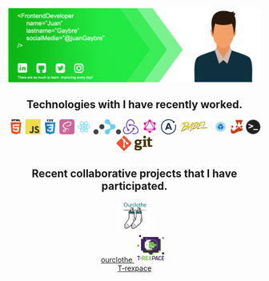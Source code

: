 <div align="center">
<img src="https://github.com/Gaybre/Gaybre/blob/master/img/portada2.png?raw=true" alt="portada-frontend-dev">

## Technologies with I have recently worked.

<img height="30" src="https://github.com/Gaybre/Gaybre/blob/master/img/icons/html.png?raw=true" alt="html5-icon">
<img height="30" src="https://github.com/Gaybre/Gaybre/blob/master/img/icons/javascript.png?raw=true" alt="javascript-icon">
<img height="30" src="https://github.com/Gaybre/Gaybre/blob/master/img/icons/css.png?raw=true" alt="css-icon">
<img height="30" src="https://github.com/Gaybre/Gaybre/blob/master/img/icons/sass.png?raw=true" alt="sass-icon">
<img height="30" src="https://github.com/Gaybre/Gaybre/blob/master/img/icons/react.png?raw=true" alt="react-icon">
<img height="30" src="https://github.com/Gaybre/Gaybre/blob/master/img/icons/reactRouter.png?raw=true" alt="reactRouter-icon">
<img height="30" src="https://github.com/Gaybre/Gaybre/blob/master/img/icons/redux.png?raw=true" alt="redux-icon">
<img height="30" src="https://github.com/Gaybre/Gaybre/blob/master/img/icons/graphql.png?raw=true" alt="graphql-icon">
<img height="30" src="https://github.com/Gaybre/Gaybre/blob/master/img/icons/apollo.png?raw=true" alt="apollo-icon">
<img height="30" src="https://github.com/Gaybre/Gaybre/blob/master/img/icons/babel.png?raw=true" alt="babel">
<img height="30" src="https://github.com/Gaybre/Gaybre/blob/master/img/icons/webpack.png?raw=true" alt="webpack">
<img height="30" src="https://github.com/Gaybre/Gaybre/blob/master/img/icons/jest.png?raw=true" alt="jest">
<img height="30" src="https://github.com/Gaybre/Gaybre/blob/master/img/icons/terminal.png?raw=true" alt="terminal-icon">
<img height="30" src="https://github.com/Gaybre/Gaybre/blob/master/img/icons/git.png?raw=true" alt="git-icon">

<br />

## Recent collaborative projects that I have participated.

<div align="center">
  <a width="120" href="https://github.com/Gaybre/ourclothe">
    <img height="60" src="https://github.com/Gaybre/Gaybre/blob/master/img/icons-projects/ourclothe.png?raw=true" alt="notion-icon">
    <br />
    ourclothe
  </a>
  <a width="120" href="https://github.com/T-rexpace/T-rexpace_Proyect">
    <img height="60" src="https://github.com/Gaybre/Gaybre/blob/master/img/icons-projects/t-rexpace.png?raw=true" alt="figma-icon">
    <br />
    T-rexpace
  </a>
<div>

</div>

<!--
**Gaybre/Gaybre** is a ✨ _special_ ✨ repository because its `README.md` (this file) appears on your GitHub profile.

Here are some ideas to get you started:

- 🔭 I’m currently working on ...
- 🌱 I’m currently learning ...
- 👯 I’m looking to collaborate on ...
- 🤔 I’m looking for help with ...
- 💬 Ask me about ...
- 📫 How to reach me: ...
- 😄 Pronouns: ...
- ⚡ Fun fact: ...
-->
